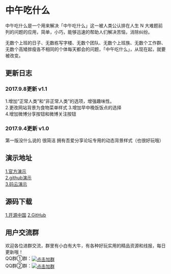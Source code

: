 ﻿# 中午吃什么

中午吃什么是一个用来解决「中午吃什么」这一被人类公认排在人生 N 大难题前列的问题的应用，简单，小巧，能够迅速的帮助人们解决苦恼，消除纠纷。

无数个上班的日子、无数栋写字楼、无数个团队、无数个上班族、无数个工作群、无数个高矮胖瘦各不相同的个体每天都会的问题，「中午吃什么」，从现在起，就要被改变。

## 更新日志
### 2017.9.8更新 v1.1
1.增加“正常人类”和“非正常人类”的选项，增强趣味性。  
2.更改网站背景为食物菜单样式
3.增加早中晚饭饭点的选择  
4.增加微博分享按钮和微博关注按钮     
### 2017.9.4更新 v1.0
第一版没什么说的 很简洁 拥有吾爱分享论坛专用的动态背景样式（也很好玩哦）

## 演示地址
[1.官方演示](http://www.wuaishare.cn/demo/chi/)  
[2.github演示](https://wuaishare.github.io/chi/)  
[3.码云演示](http://wuaishare.oschina.io/chi/)

## 源码下载
[1.开源中国](http://git.oschina.net/wuaishare/chi/repository/archive/master)
[2.GitHub](https://github.com/wuaishare/chi/archive/master.zip)

## 用户交流群
欢迎各位进群交流，群里有小白有大牛，有各种好玩实用的精品资源和线报，每日更新哦！  
QQ群①群：<a target="_blank" href="https://jq.qq.com/?_wv=1027&k=5umgt5A"><img border="0" src="http://pub.idqqimg.com/wpa/images/group.png" alt="点击加群" title="点击加群" style="vertical-align: middle;"></a>  
QQ群②群：<a target="_blank" href="https://jq.qq.com/?_wv=1027&k=52eIyjH"><img border="0" src="http://pub.idqqimg.com/wpa/images/group.png" alt="点击加群" title="点击加群" style="vertical-align: middle;"></a>
